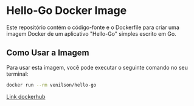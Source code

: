 # Hello-Go Docker Image

Este repositório contém o código-fonte e o Dockerfile para criar uma imagem Docker de um aplicativo "Hello-Go" simples escrito em Go.

## Como Usar a Imagem

Para usar esta imagem, você pode executar o seguinte comando no seu terminal:

```bash
docker run --rm venilson/hello-go
```


[Link dockerhub](https://hub.docker.com/repository/docker/venilson/hello-go/general)

